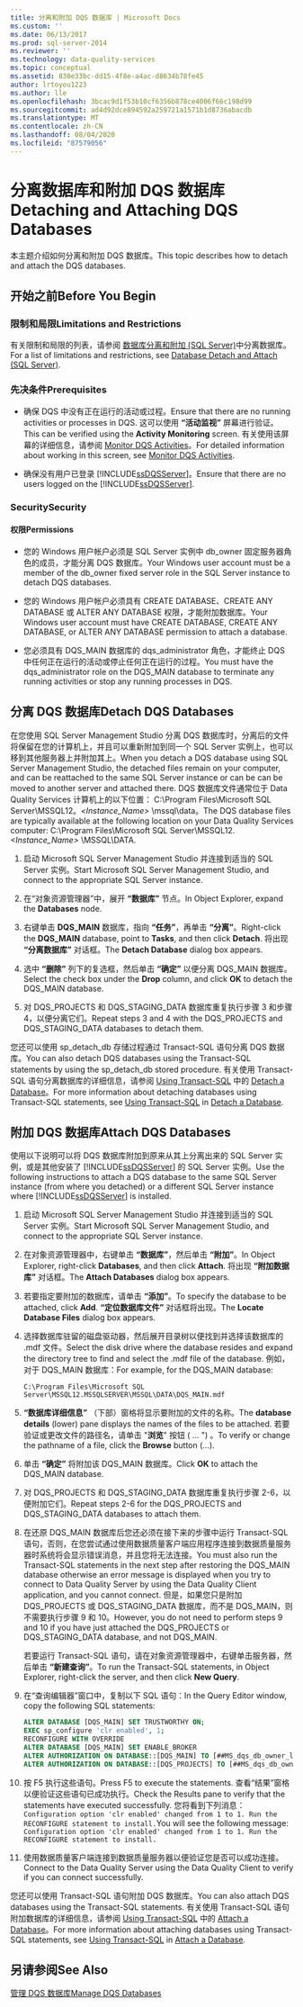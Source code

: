 ```yaml
---
title: 分离和附加 DQS 数据库 | Microsoft Docs
ms.custom: ''
ms.date: 06/13/2017
ms.prod: sql-server-2014
ms.reviewer: ''
ms.technology: data-quality-services
ms.topic: conceptual
ms.assetid: 830e33bc-dd15-4f8e-a4ac-d8634b78fe45
author: lrtoyou1223
ms.author: lle
ms.openlocfilehash: 3bcac9d1f53b10cf6356b878ce4006f66c198d99
ms.sourcegitcommit: ad4d92dce894592a259721a1571b1d8736abacdb
ms.translationtype: MT
ms.contentlocale: zh-CN
ms.lasthandoff: 08/04/2020
ms.locfileid: "87579056"
---
```

# <a name="detaching-and-attaching-dqs-databases"></a><span data-ttu-id="c5359-102">分离数据库和附加 DQS 数据库</span><span class="sxs-lookup"><span data-stu-id="c5359-102">Detaching and Attaching DQS Databases</span></span>
  <span data-ttu-id="c5359-103">本主题介绍如何分离和附加 DQS 数据库。</span><span class="sxs-lookup"><span data-stu-id="c5359-103">This topic describes how to detach and attach the DQS databases.</span></span>  
  
##  <a name="before-you-begin"></a><a name="BeforeYouBegin"></a> <span data-ttu-id="c5359-104">开始之前</span><span class="sxs-lookup"><span data-stu-id="c5359-104">Before You Begin</span></span>  
  
###  <a name="limitations-and-restrictions"></a><a name="Limitations"></a> <span data-ttu-id="c5359-105">限制和局限</span><span class="sxs-lookup"><span data-stu-id="c5359-105">Limitations and Restrictions</span></span>  
 <span data-ttu-id="c5359-106">有关限制和局限的列表，请参阅 [数据库分离和附加 (SQL Server)](../relational-databases/databases/database-detach-and-attach-sql-server.md)中分离数据库。</span><span class="sxs-lookup"><span data-stu-id="c5359-106">For a list of limitations and restrictions, see [Database Detach and Attach &#40;SQL Server&#41;](../relational-databases/databases/database-detach-and-attach-sql-server.md).</span></span>  
  
###  <a name="prerequisites"></a><a name="Prerequisites"></a><span data-ttu-id="c5359-107">先决条件</span><span class="sxs-lookup"><span data-stu-id="c5359-107">Prerequisites</span></span>  
  
-   <span data-ttu-id="c5359-108">确保 DQS 中没有正在运行的活动或过程。</span><span class="sxs-lookup"><span data-stu-id="c5359-108">Ensure that there are no running activities or processes in DQS.</span></span> <span data-ttu-id="c5359-109">这可以使用 **“活动监视”** 屏幕进行验证。</span><span class="sxs-lookup"><span data-stu-id="c5359-109">This can be verified using the **Activity Monitoring** screen.</span></span> <span data-ttu-id="c5359-110">有关使用该屏幕的详细信息，请参阅 [Monitor DQS Activities](../../2014/data-quality-services/monitor-dqs-activities.md)。</span><span class="sxs-lookup"><span data-stu-id="c5359-110">For detailed information about working in this screen, see [Monitor DQS Activities](../../2014/data-quality-services/monitor-dqs-activities.md).</span></span>  
  
-   <span data-ttu-id="c5359-111">确保没有用户已登录 [!INCLUDE[ssDQSServer](../includes/ssdqsserver-md.md)]。</span><span class="sxs-lookup"><span data-stu-id="c5359-111">Ensure that there are no users logged on the [!INCLUDE[ssDQSServer](../includes/ssdqsserver-md.md)].</span></span>  
  
###  <a name="security"></a><a name="Security"></a> <span data-ttu-id="c5359-112">Security</span><span class="sxs-lookup"><span data-stu-id="c5359-112">Security</span></span>  
  
####  <a name="permissions"></a><a name="Permissions"></a> <span data-ttu-id="c5359-113">权限</span><span class="sxs-lookup"><span data-stu-id="c5359-113">Permissions</span></span>  
  
-   <span data-ttu-id="c5359-114">您的 Windows 用户帐户必须是 SQL Server 实例中 db_owner 固定服务器角色的成员，才能分离 DQS 数据库。</span><span class="sxs-lookup"><span data-stu-id="c5359-114">Your Windows user account must be a member of the db_owner fixed server role in the SQL Server instance to detach DQS databases.</span></span>  
  
-   <span data-ttu-id="c5359-115">您的 Windows 用户帐户必须具有 CREATE DATABASE、CREATE ANY DATABASE 或 ALTER ANY DATABASE 权限，才能附加数据库。</span><span class="sxs-lookup"><span data-stu-id="c5359-115">Your Windows user account must have CREATE DATABASE, CREATE ANY DATABASE, or ALTER ANY DATABASE permission to attach a database.</span></span>  
  
-   <span data-ttu-id="c5359-116">您必须具有 DQS_MAIN 数据库的 dqs_administrator 角色，才能终止 DQS 中任何正在运行的活动或停止任何正在运行的过程。</span><span class="sxs-lookup"><span data-stu-id="c5359-116">You must have the dqs_administrator role on the DQS_MAIN database to terminate any running activities or stop any running processes in DQS.</span></span>  
  
##  <a name="detach-dqs-databases"></a><a name="Detach"></a> <span data-ttu-id="c5359-117">分离 DQS 数据库</span><span class="sxs-lookup"><span data-stu-id="c5359-117">Detach DQS Databases</span></span>  
 <span data-ttu-id="c5359-118">在您使用 SQL Server Management Studio 分离 DQS 数据库时，分离后的文件将保留在您的计算机上，并且可以重新附加到同一个 SQL Server 实例上，也可以移到其他服务器上并附加其上。</span><span class="sxs-lookup"><span data-stu-id="c5359-118">When you detach a DQS database using SQL Server Management Studio, the detached files remain on your computer, and can be reattached to the same SQL Server instance or can be can be moved to another server and attached there.</span></span> <span data-ttu-id="c5359-119">DQS 数据库文件通常位于 Data Quality Services 计算机上的以下位置： C:\Program Files\Microsoft SQL Server\MSSQL12。*<Instance_Name>* \mssql\data。</span><span class="sxs-lookup"><span data-stu-id="c5359-119">The DQS database files are typically available at the following location on your Data Quality Services computer: C:\Program Files\Microsoft SQL Server\MSSQL12.*<Instance_Name>* \MSSQL\DATA.</span></span>  
  
1.  <span data-ttu-id="c5359-120">启动 Microsoft SQL Server Management Studio 并连接到适当的 SQL Server 实例。</span><span class="sxs-lookup"><span data-stu-id="c5359-120">Start Microsoft SQL Server Management Studio, and connect to the appropriate SQL Server instance.</span></span>  
  
2.  <span data-ttu-id="c5359-121">在“对象资源管理器”中，展开 **“数据库”** 节点。</span><span class="sxs-lookup"><span data-stu-id="c5359-121">In Object Explorer, expand the **Databases** node.</span></span>  
  
3.  <span data-ttu-id="c5359-122">右键单击 **DQS_MAIN** 数据库，指向 **“任务”**，再单击 **“分离”**。</span><span class="sxs-lookup"><span data-stu-id="c5359-122">Right-click the **DQS_MAIN** database, point to **Tasks**, and then click **Detach**.</span></span> <span data-ttu-id="c5359-123">将出现 **“分离数据库”** 对话框。</span><span class="sxs-lookup"><span data-stu-id="c5359-123">The **Detach Database** dialog box appears.</span></span>  
  
4.  <span data-ttu-id="c5359-124">选中 **“删除”** 列下的复选框，然后单击 **“确定”** 以便分离 DQS_MAIN 数据库。</span><span class="sxs-lookup"><span data-stu-id="c5359-124">Select the check box under the **Drop** column, and click **OK** to detach the DQS_MAIN database.</span></span>  
  
5.  <span data-ttu-id="c5359-125">对 DQS_PROJECTS 和 DQS_STAGING_DATA 数据库重复执行步骤 3 和步骤 4，以便分离它们。</span><span class="sxs-lookup"><span data-stu-id="c5359-125">Repeat steps 3 and 4 with the DQS_PROJECTS and DQS_STAGING_DATA databases to detach them.</span></span>  
  
 <span data-ttu-id="c5359-126">您还可以使用 sp_detach_db 存储过程通过 Transact-SQL 语句分离 DQS 数据库。</span><span class="sxs-lookup"><span data-stu-id="c5359-126">You can also detach DQS databases using the Transact-SQL statements by using the sp_detach_db stored procedure.</span></span> <span data-ttu-id="c5359-127">有关使用 Transact-SQL 语句分离数据库的详细信息，请参阅 [Using Transact-SQL](../relational-databases/databases/detach-a-database.md#TsqlProcedure) 中的 [Detach a Database](../relational-databases/databases/detach-a-database.md)。</span><span class="sxs-lookup"><span data-stu-id="c5359-127">For more information about detaching databases using Transact-SQL statements, see [Using Transact-SQL](../relational-databases/databases/detach-a-database.md#TsqlProcedure) in [Detach a Database](../relational-databases/databases/detach-a-database.md).</span></span>  
  
##  <a name="attach-dqs-databases"></a><a name="Attach"></a> <span data-ttu-id="c5359-128">附加 DQS 数据库</span><span class="sxs-lookup"><span data-stu-id="c5359-128">Attach DQS Databases</span></span>  
 <span data-ttu-id="c5359-129">使用以下说明可以将 DQS 数据库附加到原来从其上分离出来的 SQL Server 实例，或是其他安装了 [!INCLUDE[ssDQSServer](../includes/ssdqsserver-md.md)] 的 SQL Server 实例。</span><span class="sxs-lookup"><span data-stu-id="c5359-129">Use the following instructions to attach a DQS database to the same SQL Server instance (from where you detached) or a different SQL Server instance where [!INCLUDE[ssDQSServer](../includes/ssdqsserver-md.md)] is installed.</span></span>  
  
1.  <span data-ttu-id="c5359-130">启动 Microsoft SQL Server Management Studio 并连接到适当的 SQL Server 实例。</span><span class="sxs-lookup"><span data-stu-id="c5359-130">Start Microsoft SQL Server Management Studio, and connect to the appropriate SQL Server instance.</span></span>  
  
2.  <span data-ttu-id="c5359-131">在对象资源管理器中，右键单击 **“数据库”**，然后单击 **“附加”**。</span><span class="sxs-lookup"><span data-stu-id="c5359-131">In Object Explorer, right-click **Databases**, and then click **Attach**.</span></span> <span data-ttu-id="c5359-132">将出现 **“附加数据库”** 对话框。</span><span class="sxs-lookup"><span data-stu-id="c5359-132">The **Attach Databases** dialog box appears.</span></span>  
  
3.  <span data-ttu-id="c5359-133">若要指定要附加的数据库，请单击 **“添加”**。</span><span class="sxs-lookup"><span data-stu-id="c5359-133">To specify the database to be attached, click **Add**.</span></span> <span data-ttu-id="c5359-134">**“定位数据库文件”** 对话框将出现。</span><span class="sxs-lookup"><span data-stu-id="c5359-134">The **Locate Database Files** dialog box appears.</span></span>  
  
4.  <span data-ttu-id="c5359-135">选择数据库驻留的磁盘驱动器，然后展开目录树以便找到并选择该数据库的 .mdf 文件。</span><span class="sxs-lookup"><span data-stu-id="c5359-135">Select the disk drive where the database resides and expand the directory tree to find and select the .mdf file of the database.</span></span> <span data-ttu-id="c5359-136">例如，对于 DQS_MAIN 数据库：</span><span class="sxs-lookup"><span data-stu-id="c5359-136">For example, for the DQS_MAIN database:</span></span>  
  
    ```  
    C:\Program Files\Microsoft SQL Server\MSSQL12.MSSQLSERVER\MSSQL\DATA\DQS_MAIN.mdf  
    ```  
  
5.  <span data-ttu-id="c5359-137">**“数据库详细信息”** （下部）窗格将显示要附加的文件的名称。</span><span class="sxs-lookup"><span data-stu-id="c5359-137">The **database details** (lower) pane displays the names of the files to be attached.</span></span> <span data-ttu-id="c5359-138">若要验证或更改文件的路径名，请单击 "**浏览**" 按钮 ( ... ") 。</span><span class="sxs-lookup"><span data-stu-id="c5359-138">To verify or change the pathname of a file, click the **Browse** button (...).</span></span>  
  
6.  <span data-ttu-id="c5359-139">单击 **“确定”** 将附加该 DQS_MAIN 数据库。</span><span class="sxs-lookup"><span data-stu-id="c5359-139">Click **OK** to attach the DQS_MAIN database.</span></span>  
  
7.  <span data-ttu-id="c5359-140">对 DQS_PROJECTS 和 DQS_STAGING_DATA 数据库重复执行步骤 2-6，以便附加它们。</span><span class="sxs-lookup"><span data-stu-id="c5359-140">Repeat steps 2-6 for the DQS_PROJECTS and DQS_STAGING_DATA databases to attach them.</span></span>  
  
8.  <span data-ttu-id="c5359-141">在还原 DQS_MAIN 数据库后您还必须在接下来的步骤中运行 Transact-SQL 语句，否则，在您尝试通过使用数据质量客户端应用程序连接到数据质量服务器时系统将会显示错误消息，并且您将无法连接。</span><span class="sxs-lookup"><span data-stu-id="c5359-141">You must also run the Transact-SQL statements in the next step after restoring the DQS_MAIN database otherwise an error message is displayed when you try to connect to Data Quality Server by using the Data Quality Client application, and you cannot connect.</span></span> <span data-ttu-id="c5359-142">但是，如果您只是附加 DQS_PROJECTS 或 DQS_STAGING_DATA 数据库，而不是 DQS_MAIN，则不需要执行步骤 9 和 10。</span><span class="sxs-lookup"><span data-stu-id="c5359-142">However, you do not need to perform steps 9 and 10 if you have just attached the DQS_PROJECTS or DQS_STAGING_DATA database, and not DQS_MAIN.</span></span>  
  
     <span data-ttu-id="c5359-143">若要运行 Transact-SQL 语句，请在对象资源管理器中，右键单击服务器，然后单击 **“新建查询”**。</span><span class="sxs-lookup"><span data-stu-id="c5359-143">To run the Transact-SQL statements, in Object Explorer, right-click the server, and then click **New Query**.</span></span>  
  
9. <span data-ttu-id="c5359-144">在“查询编辑器”窗口中，复制以下 SQL 语句：</span><span class="sxs-lookup"><span data-stu-id="c5359-144">In the Query Editor window, copy the following SQL statements:</span></span>  
  
    ```sql  
    ALTER DATABASE [DQS_MAIN] SET TRUSTWORTHY ON;  
    EXEC sp_configure 'clr enabled', 1;  
    RECONFIGURE WITH OVERRIDE  
    ALTER DATABASE [DQS_MAIN] SET ENABLE_BROKER  
    ALTER AUTHORIZATION ON DATABASE::[DQS_MAIN] TO [##MS_dqs_db_owner_login##]  
    ALTER AUTHORIZATION ON DATABASE::[DQS_PROJECTS] TO [##MS_dqs_db_owner_login##]  
    ```  
  
10. <span data-ttu-id="c5359-145">按 F5 执行这些语句。</span><span class="sxs-lookup"><span data-stu-id="c5359-145">Press F5 to execute the statements.</span></span> <span data-ttu-id="c5359-146">查看“结果”窗格以便验证这些语句已成功执行。</span><span class="sxs-lookup"><span data-stu-id="c5359-146">Check the Results pane to verify that the statements have executed successfully.</span></span> <span data-ttu-id="c5359-147">您将看到下列消息： `Configuration option 'clr enabled' changed from 1 to 1. Run the RECONFIGURE statement to install.`</span><span class="sxs-lookup"><span data-stu-id="c5359-147">You will see the following message: `Configuration option 'clr enabled' changed from 1 to 1. Run the RECONFIGURE statement to install.`</span></span>  
  
11. <span data-ttu-id="c5359-148">使用数据质量客户端连接到数据质量服务器以便验证您是否可以成功连接。</span><span class="sxs-lookup"><span data-stu-id="c5359-148">Connect to the Data Quality Server using the Data Quality Client to verify if you can connect successfully.</span></span>  
  
 <span data-ttu-id="c5359-149">您还可以使用 Transact-SQL 语句附加 DQS 数据库。</span><span class="sxs-lookup"><span data-stu-id="c5359-149">You can also attach DQS databases using the Transact-SQL statements.</span></span> <span data-ttu-id="c5359-150">有关使用 Transact-SQL 语句附加数据库的详细信息，请参阅 [Using Transact-SQL](../relational-databases/databases/attach-a-database.md#TsqlProcedure) 中的 [Attach a Database](../relational-databases/databases/attach-a-database.md)。</span><span class="sxs-lookup"><span data-stu-id="c5359-150">For more information about attaching databases using Transact-SQL statements, see [Using Transact-SQL](../relational-databases/databases/attach-a-database.md#TsqlProcedure) in [Attach a Database](../relational-databases/databases/attach-a-database.md).</span></span>  
  
## <a name="see-also"></a><span data-ttu-id="c5359-151">另请参阅</span><span class="sxs-lookup"><span data-stu-id="c5359-151">See Also</span></span>  
 [<span data-ttu-id="c5359-152">管理 DQS 数据库</span><span class="sxs-lookup"><span data-stu-id="c5359-152">Manage DQS Databases</span></span>](../../2014/data-quality-services/manage-dqs-databases.md)  
  
  
